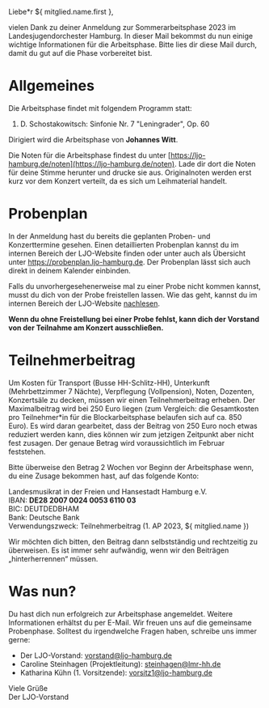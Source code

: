 Liebe\*r ${ mitglied.name.first },

vielen Dank zu deiner Anmeldung zur Sommerarbeitsphase 2023 im
Landesjugendorchester Hamburg. In dieser Mail bekommst du nun einige wichtige
Informationen für die Arbeitsphase. Bitte lies dir diese Mail durch, damit du
gut auf die Phase vorbereitet bist.

# Allgemeines
Die Arbeitsphase findet mit folgendem Programm statt:

1. D. Schostakowitsch: Sinfonie Nr. 7 "Leningrader", Op. 60

Dirigiert wird die Arbeitsphase von **Johannes Witt**.

Die Noten für die Arbeitsphase findest du unter
[https://ljo-hamburg.de/noten](https://ljo-hamburg.de/noten). Lade dir dort die
Noten für deine Stimme herunter und drucke sie aus. Originalnoten werden erst
kurz vor dem Konzert verteilt, da es sich um Leihmaterial handelt.

# Probenplan
In der Anmeldung hast du bereits die geplanten Proben- und Konzerttermine gesehen.
Einen detaillierten Probenplan kannst du im internen Bereich der LJO-Website
finden oder unter auch als Übersicht unter https://probenplan.ljo-hamburg.de.
Der Probenplan lässt sich auch direkt in deinem Kalender einbinden.

Falls du unvorhergesehenerweise mal zu einer Probe nicht kommen kannst, musst du
dich von der Probe freistellen lassen. Wie das geht, kannst du im internen
Bereich der LJO-Website [nachlesen](https://ljo-hamburg.de/interner-bereich/freistellung/).

**Wenn du ohne Freistellung bei einer Probe fehlst, kann dich der Vorstand von
der Teilnahme am Konzert ausschließen.**

# Teilnehmerbeitrag
Um Kosten für Transport (Busse HH-Schlitz-HH), Unterkunft (Mehrbettzimmer 7
Nächte), Verpflegung (Vollpension), Noten, Dozenten, Konzertsäle zu decken,
müssen wir einen Teilnehmerbeitrag erheben. Der Maximalbeitrag wird bei 250
Euro liegen (zum Vergleich: die Gesamtkosten pro Teilnehmer\*in für die
Blockarbeitsphase belaufen sich auf ca. 850 Euro). Es wird daran gearbeitet,
dass der Beitrag von 250 Euro noch etwas reduziert werden kann, dies können
wir zum jetzigen Zeitpunkt aber nicht fest zusagen. Der genaue Betrag wird
voraussichtlich im Februar feststehen.

Bitte überweise den Betrag 2 Wochen vor Beginn der Arbeitsphase wenn, du eine
Zusage bekommen hast, auf das folgende Konto:

Landesmusikrat in der Freien und Hansestadt Hamburg e.V.  
IBAN: **DE28 2007 0024 0053 6110 03**  
BIC: DEUTDEDBHAM  
Bank: Deutsche Bank  
Verwendungszweck: Teilnehmerbeitrag  (1. AP 2023, ${ mitglied.name })

Wir möchten dich bitten, den Beitrag dann selbstständig und rechtzeitig zu
überweisen. Es ist immer sehr aufwändig, wenn wir den Beiträgen
„hinterherrennen“ müssen.

# Was nun?

Du hast dich nun erfolgreich zur Arbeitsphase angemeldet. Weitere Informationen
erhältst du per E-Mail.
Wir freuen uns auf die gemeinsame Probenphase. Solltest du irgendwelche Fragen
haben, schreibe uns immer gerne:

- Der LJO-Vorstand: [vorstand@ljo-hamburg.de](mailto:vorstand@ljo-hamburg.de)
- Caroline Steinhagen (Projektleitung): [steinhagen@lmr-hh.de](mailto:steinhagen@lmr-hh.de)
- Katharina Kühn (1. Vorsitzende):
  [vorsitz1@ljo-hamburg.de](mailto:vorsitz1@ljo-hamburg.de)

Viele Grüße  
Der LJO-Vorstand